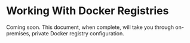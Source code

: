 # Working With Docker Registries

Coming soon. This document, when complete, will take you through on-premises,
private Docker registry configuration.
